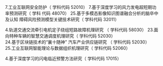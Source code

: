 

7.工业互联网安全防护（ 学科代码 52010）
7.基于深度学习的风力发电超短期功率预测研究（ 学科  代码 48070）
25.基于多模态影像知识图谱融合分析的脑卒中及认知  障碍风险预测模型关键技术研究（ 学科代码 32011）

4.轨道交通交流牵引电机定子绕组短路故障机理研究  （ 学科代码 58030）
23.面向特种车辆的智慧交通调度机理研究（ 学科代码  52030）  
24.基于区块链技术的“襄十随神” 汽车产业供应链研究  （ 学科代码 52030）  
25.工业互联网智能理论与数据组织机理研究（ 学科代码  52060）

4.基于深度学习的闪电临近预警方法研究（ 学科代码  17015）



